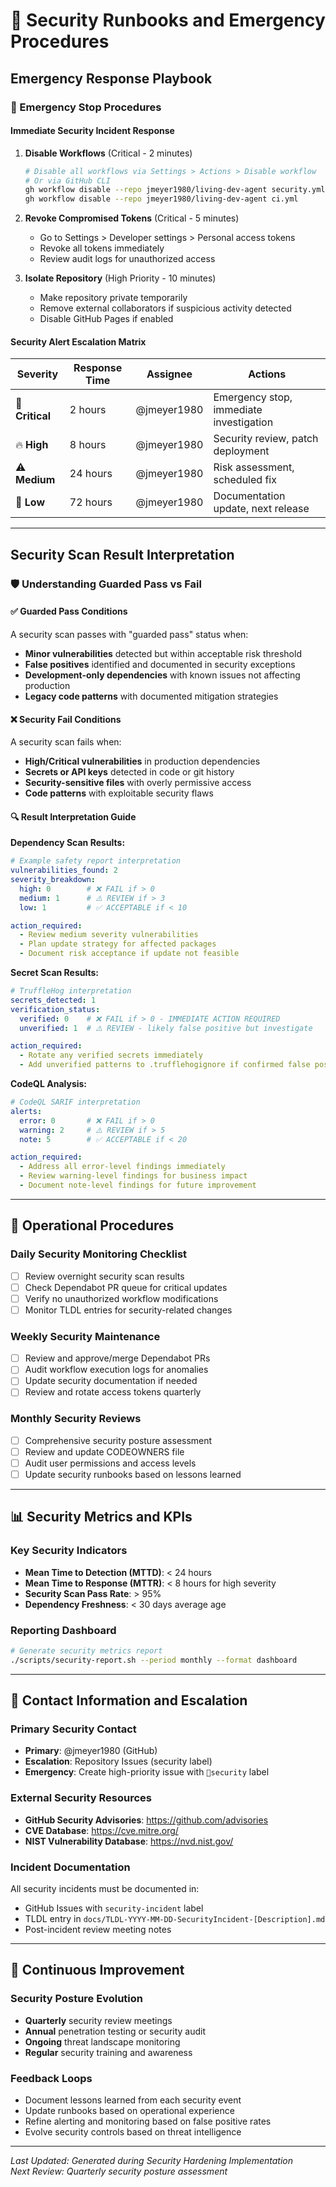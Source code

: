 # 🚨 Security Runbooks and Emergency Procedures

## Emergency Response Playbook

### 🛑 Emergency Stop Procedures

#### Immediate Security Incident Response
1. **Disable Workflows** (Critical - 2 minutes)
   ```bash
   # Disable all workflows via Settings > Actions > Disable workflow
   # Or via GitHub CLI
   gh workflow disable --repo jmeyer1980/living-dev-agent security.yml
   gh workflow disable --repo jmeyer1980/living-dev-agent ci.yml
   ```

2. **Revoke Compromised Tokens** (Critical - 5 minutes)
   - Go to Settings > Developer settings > Personal access tokens
   - Revoke all tokens immediately
   - Review audit logs for unauthorized access

3. **Isolate Repository** (High Priority - 10 minutes)
   - Make repository private temporarily
   - Remove external collaborators if suspicious activity detected
   - Disable GitHub Pages if enabled

#### Security Alert Escalation Matrix

| Severity | Response Time | Assignee | Actions |
|----------|---------------|----------|---------|
| 🚨 **Critical** | 2 hours | @jmeyer1980 | Emergency stop, immediate investigation |
| 🔥 **High** | 8 hours | @jmeyer1980 | Security review, patch deployment |
| ⚠️ **Medium** | 24 hours | @jmeyer1980 | Risk assessment, scheduled fix |
| 📝 **Low** | 72 hours | @jmeyer1980 | Documentation update, next release |

---

## Security Scan Result Interpretation

### 🛡️ Understanding Guarded Pass vs Fail

#### ✅ Guarded Pass Conditions
A security scan passes with "guarded pass" status when:
- **Minor vulnerabilities** detected but within acceptable risk threshold
- **False positives** identified and documented in security exceptions
- **Development-only dependencies** with known issues not affecting production
- **Legacy code patterns** with documented mitigation strategies

#### ❌ Security Fail Conditions
A security scan fails when:
- **High/Critical vulnerabilities** in production dependencies
- **Secrets or API keys** detected in code or git history
- **Security-sensitive files** with overly permissive access
- **Code patterns** with exploitable security flaws

#### 🔍 Result Interpretation Guide

**Dependency Scan Results:**
```yaml
# Example safety report interpretation
vulnerabilities_found: 2
severity_breakdown:
  high: 0        # ❌ FAIL if > 0
  medium: 1      # ⚠️ REVIEW if > 3
  low: 1         # ✅ ACCEPTABLE if < 10

action_required:
  - Review medium severity vulnerabilities
  - Plan update strategy for affected packages
  - Document risk acceptance if update not feasible
```

**Secret Scan Results:**
```yaml
# TruffleHog interpretation
secrets_detected: 1
verification_status:
  verified: 0    # ❌ FAIL if > 0 - IMMEDIATE ACTION REQUIRED
  unverified: 1  # ⚠️ REVIEW - likely false positive but investigate

action_required:
  - Rotate any verified secrets immediately
  - Add unverified patterns to .trufflehogignore if confirmed false positive
```

**CodeQL Analysis:**
```yaml
# CodeQL SARIF interpretation
alerts:
  error: 0       # ❌ FAIL if > 0
  warning: 2     # ⚠️ REVIEW if > 5
  note: 5        # ✅ ACCEPTABLE if < 20

action_required:
  - Address all error-level findings immediately
  - Review warning-level findings for business impact
  - Document note-level findings for future improvement
```

---

## 🔧 Operational Procedures

### Daily Security Monitoring Checklist
- [ ] Review overnight security scan results
- [ ] Check Dependabot PR queue for critical updates
- [ ] Verify no unauthorized workflow modifications
- [ ] Monitor TLDL entries for security-related changes

### Weekly Security Maintenance
- [ ] Review and approve/merge Dependabot PRs
- [ ] Audit workflow execution logs for anomalies
- [ ] Update security documentation if needed
- [ ] Review and rotate access tokens quarterly

### Monthly Security Reviews
- [ ] Comprehensive security posture assessment
- [ ] Review and update CODEOWNERS file
- [ ] Audit user permissions and access levels
- [ ] Update security runbooks based on lessons learned

---

## 📊 Security Metrics and KPIs

### Key Security Indicators
- **Mean Time to Detection (MTTD)**: < 24 hours
- **Mean Time to Response (MTTR)**: < 8 hours for high severity
- **Security Scan Pass Rate**: > 95%
- **Dependency Freshness**: < 30 days average age

### Reporting Dashboard
```bash
# Generate security metrics report
./scripts/security-report.sh --period monthly --format dashboard
```

---

## 🎯 Contact Information and Escalation

### Primary Security Contact
- **Primary**: @jmeyer1980 (GitHub)
- **Escalation**: Repository Issues (security label)
- **Emergency**: Create high-priority issue with `🚨security` label

### External Security Resources
- **GitHub Security Advisories**: https://github.com/advisories
- **CVE Database**: https://cve.mitre.org/
- **NIST Vulnerability Database**: https://nvd.nist.gov/

### Incident Documentation
All security incidents must be documented in:
- GitHub Issues with `security-incident` label
- TLDL entry in `docs/TLDL-YYYY-MM-DD-SecurityIncident-[Description].md`
- Post-incident review meeting notes

---

## 🔄 Continuous Improvement

### Security Posture Evolution
- **Quarterly** security review meetings
- **Annual** penetration testing or security audit
- **Ongoing** threat landscape monitoring
- **Regular** security training and awareness

### Feedback Loops
- Document lessons learned from each security event
- Update runbooks based on operational experience  
- Refine alerting and monitoring based on false positive rates
- Evolve security controls based on threat intelligence

---

*Last Updated: Generated during Security Hardening Implementation*  
*Next Review: Quarterly security posture assessment*